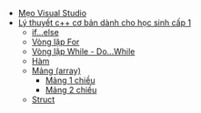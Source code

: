- [Mẹo Visual Studio](https://github.com/kietnguyen336/ly-thuyet-cpp-sieu-co-ban/blob/main/VSHotKeys.md)
- [Lý thuyết c++ cơ bản dành cho học sinh cấp 1]()
    - [if...else]()
    - [Vòng lặp For]()
    - [Vòng lặp While - Do...While]()
    - [Hàm](https://github.com/kietnguyen336/ly-thuyet-cpp-sieu-co-ban/blob/main/function.md)
    - [Mảng (array)]()
      - [Mảng 1 chiều](https://github.com/kietnguyen336/ly-thuyet-cpp-sieu-co-ban/blob/main/array1.md)
      - [Mảng 2 chiều](https://github.com/kietnguyen336/ly-thuyet-cpp-sieu-co-ban/blob/main/array2.md)
    - [Struct](https://github.com/kietnguyen336/ly-thuyet-cpp-sieu-co-ban/blob/main/struct.md)
  
